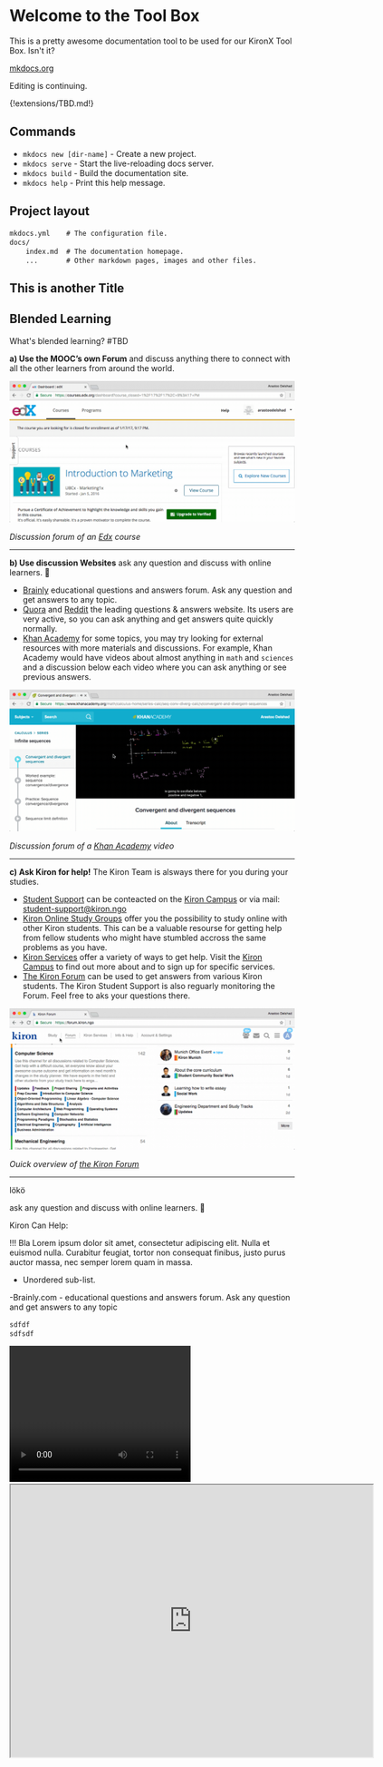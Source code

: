 # Welcome to the Tool Box
This is a pretty awesome documentation tool to be used for our KironX Tool Box. Isn't it?

[mkdocs.org](http://mkdocs.org)

Editing is continuing.

{!extensions/TBD.md!}


## Commands

* `mkdocs new [dir-name]` - Create a new project.
* `mkdocs serve` - Start the live-reloading docs server.
* `mkdocs build` - Build the documentation site.
* `mkdocs help` - Print this help message.

## Project layout

    mkdocs.yml    # The configuration file.
    docs/
        index.md  # The documentation homepage.
        ...       # Other markdown pages, images and other files.
        
## This is another Title


## Blended Learning

What's blended learning? #TBD

**a) Use the MOOC’s own Forum** and discuss anything there to connect with all the other learners from around the world.

![Screenshot](GIFs/MOOCforums.gif)

_Discussion forum of an [Edx](https://edx.org) course_

****

**b) Use discussion Websites** ask any question and discuss with online learners. :shit: 

* [Brainly](https://brainly.com/) educational questions and answers forum. Ask any question and get answers to any topic.
* [Quora](https://www.quora.com/) and [Reddit](https://www.reddit.com/) the leading questions & answers website. Its users are very active, so you can ask anything and get answers quite quickly normally.
* [Khan Academy](https://www.khanacademy.org/) for some topics, you may try looking for external resources with more materials and discussions. For example, Khan Academy would have videos about almost anything in `math` and `sciences` and a discussion below each video where you can ask anything or see previous answers.

![Screenshot](GIFs/KhanAcademy.gif)

_Discussion forum of a [Khan Academy](https://www.khanacademy.org/) video_

****

**c) Ask Kiron for help!** The Kiron Team is alsways there for you during your studies.

* [Student Support](mailto:student-support@kiron.ngo) can be conteacted on the [Kiron Campus](https://campus.kiron.ngo/) or via mail: [student-support@kiron.ngo](mailto:student-support@kiron.ngo)
* [Kiron Online Study Groups](https://forum.kiron.ngo/) offer you the possibility to study online with other Kiron students. This can be a valuable resourse for getting help from fellow students who might have stumbled accross the same problems as you have.  
* [Kiron Services](https://campus.kiron.ngo/app/services) offer a variety of ways to get help. Visit the [Kiron Campus](https://campus.kiron.ngo/) to find out more about and to sign up for specific services.
* [The Kiron Forum](https://forum.kiron.ngo/) can be used to get answers from various Kiron students. The Kiron Student Support is also reguarly monitoring the Forum. Feel free to aks your questions there. 

![Screenshot](GIFs/KironForum.gif)

_Ouick overview of [the Kiron Forum](https://forum.kiron.ngo/)_

****

lökö


ask any question and discuss with online learners. :shit: 

Kiron Can Help:





!!! Bla
    Lorem ipsum dolor sit amet, consectetur adipiscing elit. Nulla et euismod
    nulla. Curabitur feugiat, tortor non consequat finibus, justo purus auctor
    massa, nec semper lorem quam in massa.

* Unordered sub-list. 

-Brainly.com - educational questions and answers forum. Ask any question and get answers to any topic

	sdfdf
	sdfsdf

<video width="320" height="240" controls>
  <source src="movie.mp4" type="video/mp4">
  <source src="movie.ogg" type="video/ogg">
Your browser does not support the video tag.
</video>

<iframe src="https://www.google.com/maps/d/embed?mid=16Csc1LfPwufU1IyFpz7MXZRlcCo" width="640" height="480"></iframe>